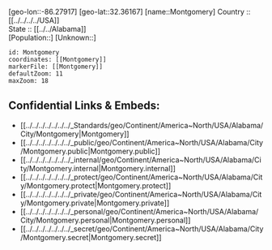 ﻿---
location: [32.36167,-86.27917] 
mapzoom: [7,12] 
mapmarker: city 
type: City
tags:
- geo/City


SpocWebEntityId: 37007
isDeleted: false
confidential: public

---
[geo-lon::-86.27917] 
[geo-lat::32.36167] 
[name::Montgomery] 
Country :: [[../../../../USA]]  
State :: [[../../Alabama]]  
[Population::] 
[Unknown::] 


```leaflet
id: Montgomery
coordinates: [[Montgomery]] 
markerFile: [[Montgomery]] 
defaultZoom: 11 
maxZoom: 18
```


## Confidential Links & Embeds: 
- [[../../../../../../../_Standards/geo/Continent/America~North/USA/Alabama/City/Montgomery|Montgomery]] 
- [[../../../../../../../_public/geo/Continent/America~North/USA/Alabama/City/Montgomery.public|Montgomery.public]] 
- [[../../../../../../../_internal/geo/Continent/America~North/USA/Alabama/City/Montgomery.internal|Montgomery.internal]] 
- [[../../../../../../../_protect/geo/Continent/America~North/USA/Alabama/City/Montgomery.protect|Montgomery.protect]] 
- [[../../../../../../../_private/geo/Continent/America~North/USA/Alabama/City/Montgomery.private|Montgomery.private]] 
- [[../../../../../../../_personal/geo/Continent/America~North/USA/Alabama/City/Montgomery.personal|Montgomery.personal]] 
- [[../../../../../../../_secret/geo/Continent/America~North/USA/Alabama/City/Montgomery.secret|Montgomery.secret]] 
